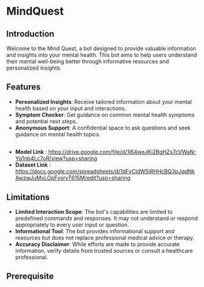 # MindQuest
## Introduction
Welcome to the Mind Quest, a bot designed to provide valuable information and insights into your mental health. This bot aims to help users understand their mental well-being better through informative resources and personalized insights.
## Features
* **Personalized Insights**: Receive tailored information about your mental health based on your input and interactions.
* **Symptom Checker**: Get guidance on common mental health symptoms and potential next steps.
* **Anonymous Support**: A confidential space to ask questions and seek guidance on mental health topics.
##
* **Model Link** : https://drive.google.com/file/d/1j64weJKi2BgHZs7cVWaN-Yq1nb4Lc7oR/view?usp=sharing
* **Dataset Link** : https://docs.google.com/spreadsheets/d/1dFvCldW5jRHHcBQ3pJqdNkAwzwJuMvLOpFvsryT615M/edit?usp=sharing
## Limitations
* **Limited Interaction Scope**: The bot's capabilities are limited to predefined commands and responses. It may not understand or respond appropriately to every user input or question.
* **Informational Tool**: The bot provides informational support and resources but does not replace professional medical advice or therapy.
* **Accuracy Disclaimer**: While efforts are made to provide accurate information, verify details from trusted sources or consult a healthcare professional.
## Prerequisite

